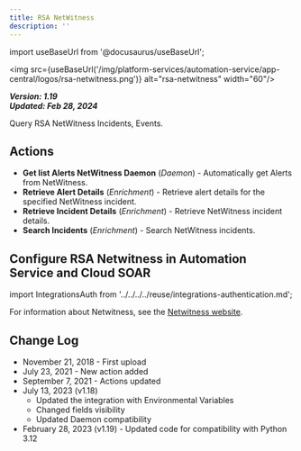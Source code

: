 ```yaml
---
title: RSA NetWitness
description: ''
---
```


import useBaseUrl from '@docusaurus/useBaseUrl';

<img src={useBaseUrl('/img/platform-services/automation-service/app-central/logos/rsa-netwitness.png')} alt="rsa-netwitness" width="60"/>

***Version: 1.19  
Updated: Feb 28, 2024***

Query RSA NetWitness Incidents, Events.

## Actions

* **Get list Alerts NetWitness Daemon** (*Daemon*) - Automatically get Alerts from NetWitness.
* **Retrieve Alert Details** (*Enrichment*) - Retrieve alert details for the specified NetWitness incident.
* **Retrieve Incident Details** (*Enrichment*) - Retrieve NetWitness incident details.
* **Search Incidents** (*Enrichment*) - Search NetWitness incidents.

## Configure RSA Netwitness in Automation Service and Cloud SOAR

import IntegrationsAuth from '../../../../reuse/integrations-authentication.md';

<IntegrationsAuth/>

For information about Netwitness, see the [Netwitness website](https://www.netwitness.com/).

## Change Log

* November 21, 2018 - First upload
* July 23, 2021 - New action added
* September 7, 2021 - Actions updated
* July 13, 2023 (v1.18)
    + Updated the integration with Environmental Variables
    + Changed fields visibility
    + Updated Daemon compatibility
* February 28, 2023 (v1.19) - Updated code for compatibility with Python 3.12
